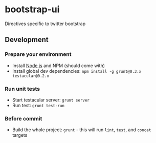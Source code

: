bootstrap-ui
============

Directives specific to twitter bootstrap

## Development
### Prepare your environment
* Install [Node.js](http://nodejs.org/) and NPM (should come with)
* Install global dev dependencies: `npm install -g grunt@0.3.x testacular@0.2.x`
### Run unit tests
* Start testacular server: `grunt server`
* Run test: `grunt test-run`
### Before commit
* Build the whole project: `grunt` - this will run `lint`, `test`, and `concat` targets